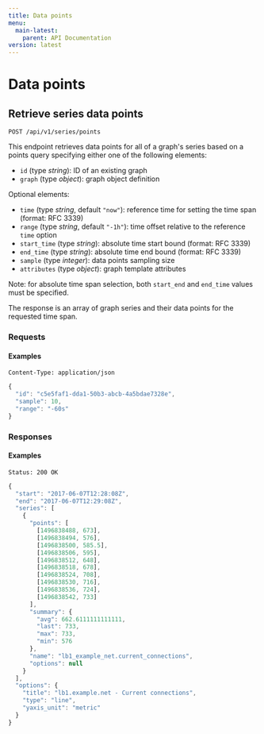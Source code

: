 ```yaml
---
title: Data points
menu:
  main-latest:
    parent: API Documentation
version: latest
---
```


# Data points

## Retrieve series data points

```
POST /api/v1/series/points
```

This endpoint retrieves data points for all of a graph's series based on a points query specifying either one of the
following elements:

  * `id` (type _string_): ID of an existing graph
  * `graph` (type _object_): graph object definition

Optional elements:

  * `time` (type _string_, default `"now"`): reference time for setting the time span (format: RFC 3339)
  * `range` (type _string_, default `"-1h"`): time offset relative to the reference `time` option
  * `start_time` (type _string_): absolute time start bound (format: RFC 3339)
  * `end_time` (type _string_): absolute time end bound (format: RFC 3339)
  * `sample` (type _integer_): data points sampling size
  * `attributes` (type _object_): graph template attributes

Note: for absolute time span selection, both `start_end` and `end_time` values must be specified.

The response is an array of graph series and their data points for the requested time span.

### Requests


#### Examples

```headers
Content-Type: application/json
```
```javascript
{
  "id": "c5e5faf1-dda1-50b3-abcb-4a5bdae7328e",
  "sample": 10,
  "range": "-60s"
}
```
### Responses


#### Examples

```headers
Status: 200 OK
```
```javascript
{
  "start": "2017-06-07T12:28:08Z",
  "end": "2017-06-07T12:29:08Z",
  "series": [
    {
      "points": [
        [1496838488, 673],
        [1496838494, 576],
        [1496838500, 585.5],
        [1496838506, 595],
        [1496838512, 648],
        [1496838518, 678],
        [1496838524, 708],
        [1496838530, 716],
        [1496838536, 724],
        [1496838542, 733]
      ],
      "summary": {
        "avg": 662.6111111111111,
        "last": 733,
        "max": 733,
        "min": 576
      },
      "name": "lb1_example_net.current_connections",
      "options": null
    }
  ],
  "options": {
    "title": "lb1.example.net - Current connections",
    "type": "line",
    "yaxis_unit": "metric"
  }
}
```
